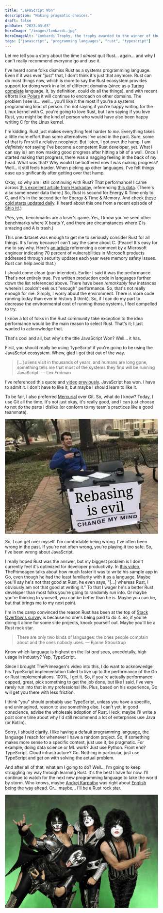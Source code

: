 ```yaml
---
title: "JavaScript Won"
description: "Making pragmatic choices."
draft: false
pubDate: "2023.03.03"
heroImage: "/images/lombardi.jpg"
heroImageAlt: "Lombardi Trophy, the trophy awarded to the winner of the National Football League's Super Bowl, in front of flames."
tags: ["javascript", "programming languages", "rust", "typescript"]
---
```


Let me tell you a story about the time I *almost* quit Rust... again... and why I can't really recommend everyone go and use it.

I've heard some folks dismiss Rust as a systems programming language. Even if it was ever "just" that, I don't think it's just that anymore. Rust can do most things now, which is more to say the Rust ecosystem provides support for doing work in a lot of different domains (since as a [Turing complete](https://en.wikipedia.org/wiki/Turing_completeness) language, it, by definition, could do all the things), and with recent efforts like [Polars](https://www.pola.rs/) it will continue to encroach on other domains. The problem I see is... well... you'll like it the most if you're a systems programming kind of person. I'm not saying if you're happy writing for the Linux kernel with C, you're going to love Rust, but I am saying if you love Rust, you might be the kind of person who would have also been happy writing C for the Linux kernel.

I'm kidding. Rust just makes everything feel harder *to me*. Everything takes a little more effort than some alternatives I've used in the past. Sure, some of that is I'm still a relative neophyte. But listen, I got over the hump. I am *definitely not* saying I've become a competent Rust developer, yet. What I can say is I am now making good progress after hitting a bit of a wall. Once I started making that progress, there was a nagging feeling in the back of my head. What was that? Why would I be bothered now I was making progress? Well... it still feels harder. When picking up other languages, I've felt things ease up significantly after getting over that hump.

Okay, so why am I still continuing with Rust? That performance! I came across [this excellent article from Hackaday](https://hackaday.com/2021/11/18/c-is-the-greenest-programming-language/), referencing [this data](https://sites.google.com/view/energy-efficiency-languages/). (There's also some newer data there.) So, Rust is second for Energy & Time only to C, and it's in the second tier for Energy & Time & Memory. And check [these cold starts updated daily](https://maxday.github.io/lambda-perf/). (I heard about this one from a recent episode of [Ship It!](https://changelog.com/shipit/89).)

(Yes, yes, benchmarks are a loser's game. Yes, I know you've seen other benchmarks where X beats Y, and there are circumstances where Z is amazing and A is trash.)

This one dataset was enough to get me to seriously consider Rust for all things. It's funny because I can't say the same about C. (Peace! It's easy for me to say why. Here's [an article](https://www.zdnet.com/article/microsoft-70-percent-of-all-security-bugs-are-memory-safety-issues/) referencing a comment by a Microsoft engineer indicating 70 percent of vulnerabilities in Microsoft products addressed through security updates each year were memory safety issues. Rust can help avoid that.)

I should come clean (pun intended). Earlier I said it was the performance. That's not entirely true. I've written production code in languages further down the list referenced above. There have been *remarkably* few instances wherein I couldn't eek out "enough" performance. So, that's not really enough for me. Simply, I worry about the environment. There is more code running today than ever in history (I think). So, if I can do my part to decrease the environmental cost of running those systems, I feel compelled to try.

I know a lot of folks in the Rust community take exception to the idea performance would be the main reason to select Rust. That's it; I just wanted to acknowledge that.

That's cool and all, but why's the title JavaScript Won? Well... it has.

First, you should really be using TypeScript if you're going to be using the JavaScript ecosystem. Whew, glad I got that out of the way.

> [...] aliens visit in thousands of years, and humans are long gone, something tells me that most of the systems they find will be running JavaScript. &mdash; Lex Fridman

I've referenced this quote and [video](https://www.youtube.com/watch?v=rczu8kc8JZA) [previously](./20230120.md). JavaScript has won. I have to admit it. I don't have to like it, but maybe I should learn to like it.

To be fair, I also preferred [Mercurial](https://www.mercurial-scm.org/) over Git. So, what do I know? Today, I use Git all the time. It's not just okay, it's really good, and I can just choose to not do the parts I dislike (or conform to my team's practices like a good teammate).

![Rebasing is evil on a sign hanging from a table with a man sitting at the table drinking from a mug, popular meme.](../../images/rebasing.jpg)

So, I can get over myself. I'm comfortable being wrong. I've often been wrong in the past. If you're not often wrong, you're playing it too safe. So, I've been wrong about JavaScript.

I really hoped Rust was the answer, but my biggest problem is I don't currently feel it's optimized for developer productivity. In [this video](https://youtu.be/Z0GX2mTUtfo), ThePrimeagen talks about how much faster it was to write his sample app in Go, even though he had the least familiarity with it as a language. Maybe you'll say he's not that good at Rust, he even says, "[...] whereas Rust, I obviously am not that good at writing it." To that I wager he's a better Rust developer than most folks you're going to randomly run into. Or maybe you're thinking to yourself, you can be better than he is. Maybe you can be, but that brings me to my next point.

I'm in the camp convinced the reason Rust has been at the top of [Stack Overflow's survey](https://survey.stackoverflow.co/2022/#section-most-loved-dreaded-and-wanted-programming-scripting-and-markup-languages) is because no one's being paid to do it. So, if you're doing it alone for some side projects, knock yourself out. Maybe you'll be a Rust rock star.

> There are only two kinds of languages: the ones people complain about and the ones nobody uses. &mdash; Bjarne Stroustrup

Know which language is highest on the list *and* sees, anecdotally, high usage in industry? Yep, TypeScript.

Since I brought ThePrimeagen's video into this, I do want to acknowledge his TypeScript implementation failed to live up to the performance of the Go or Rust implementations. 100%, I get it. So, if you're actually performance capped, great, pick something to get the job done, but like I said, I've very rarely run into that in my professional life. Plus, based on his experience, Go will get you there with less friction.

I think "you" should probably use TypeScript, unless you have a specific, and unimagined, reason to use something else. I can't yet, in good conscience, advise the wholesale adoption of Rust. Heck, maybe I'll write a post some time about why I'd still recommend a lot of enterprises use Java (or Kotlin).

Sorry, I should clarify. I like having a default programming language, the language I reach for whenever I have a random project. So, if something makes more sense to a specific context, just use it, be pragmatic. For example, doing data science or ML work? Just use Python. Front end? TypeScript. Cloud infrastructure? Go. Nothing in particular, just use TypeScript and get on with solving the actual problem.

And after all of that, what am I going to do? Well... I'm going to keep struggling my way through learning Rust. It's the best I have for now. I'll continue to watch for the next new programming language to take the world by storm. Who knows, maybe [Andrej Karpathy](https://karpathy.ai/) was right about [English being the way ahead](https://twitter.com/karpathy/status/1617979122625712128). Or... maybe... I'll be a Rust rock star.

![Kiss band in full costume and makeup](../../images/kiss.jpg)